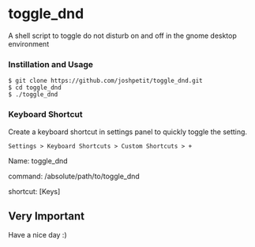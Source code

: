 # toggle_dnd
A shell script to toggle do not disturb on and off in the gnome desktop environment

### Instillation and Usage
```
$ git clone https://github.com/joshpetit/toggle_dnd.git
$ cd toggle_dnd
$ ./toggle_dnd
```

### Keyboard Shortcut
Create a keyboard shortcut in settings panel
to quickly toggle the setting.
```
Settings > Keyboard Shortcuts > Custom Shortcuts > +
```
Name: toggle_dnd

command: /absolute/path/to/toggle_dnd

shortcut: \[Keys\]

## Very Important
Have a nice day :)